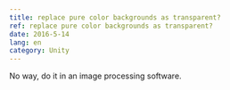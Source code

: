 ```yaml
---
title: replace pure color backgrounds as transparent?
ref: replace pure color backgrounds as transparent?
date: 2016-5-14
lang: en
category: Unity
---
```


No way, do it in an image processing software.

